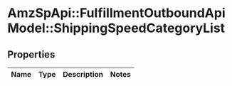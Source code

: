 # AmzSpApi::FulfillmentOutboundApiModel::ShippingSpeedCategoryList

## Properties
Name | Type | Description | Notes
------------ | ------------- | ------------- | -------------


